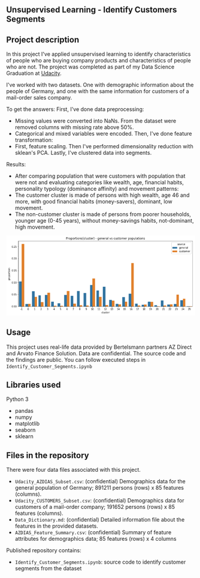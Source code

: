 ## Unsupervised Learning - Identify Customers Segments

## Project description
In this project I've applied unsupervised learning to identify 
characteristics of people who are buying company products and characteristics of people who are not. 
The project was completed as part of my Data Science Graduation at [Udacity](https://www.udacity.com/).

I've worked with two datasets. One with demographic information about the people of Germany, and one with the same information for customers of a mail-order sales company.

To get the answers:
First, I've done data preprocessing:
- Missing values were converted into NaNs. From the dataset were removed columns with missing rate above 50%.
- Categorical and mixed variables were encoded.
Then, I've done feature transformation:
- First, feature scaling. Then I've performed dimensionality reduction with sklean's PCA. 
Lastly, I've clustered data into segments.

Results:
- After comparing population that were customers with population that were not and evaluating categories like wealth, age, financial habits, personality typology (dominance affinity) and movement patterns:
- The customer cluster is made of persons with high wealth, age 46 and more, with good financial habits (money-savers), dominant, low movement.
- The non-customer cluster is made of persons from poorer households, younger age (0-45 years), without money-savings habits, not-dominant, high movement.


![Customer segments](customer_segments.png)
## Usage
This project uses real-life data provided by Bertelsmann partners AZ Direct and Arvato Finance Solution. 
Data are confidential. The source code and the findings are public. You can follow executed steps in `Identify_Customer_Segments.ipynb`


## Libraries used
Python 3
- pandas
- numpy
- matplotlib
- seaborn
- sklearn

## Files in the repository
There were four data files associated with this project. 
- `Udacity_AZDIAS_Subset.csv`: (confidential) Demographics data for the general population of Germany; 891211 persons (rows) x 85 features (columns). 
- `Udacity_CUSTOMERS_Subset.csv`: (confidential) Demographics data for customers of a mail-order company; 191652 persons (rows) x 85 features (columns).
- `Data_Dictionary.md`: (confidential) Detailed information file about the features in the provided datasets.
- `AZDIAS_Feature_Summary.csv`: (confidential) Summary of feature attributes for demographics data; 85 features (rows) x 4 columns

Published repository contains:
- `Identify_Customer_Segments.ipynb`: source code to identify customer segments from the dataset